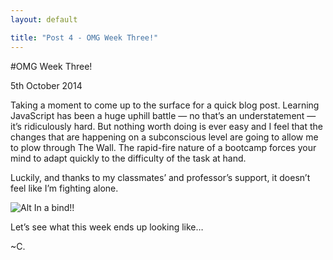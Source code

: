 ```yaml
---
layout: default

title: "Post 4 - OMG Week Three!"
---
```


#OMG Week Three!

5th October 2014

Taking a moment to come up to the surface for a quick blog post. Learning JavaScript has been a huge uphill battle — no that’s an understatement — it’s ridiculously hard. But nothing worth doing is ever easy and I feel that the changes that are happening on a subconscious level are going to allow me to plow through The Wall. The rapid-fire nature of a bootcamp forces your mind to adapt quickly to the difficulty of the task at hand. 

Luckily, and thanks to my classmates’ and professor’s support, it doesn’t feel like I’m fighting alone. 

![Alt In a bind!!](http://25.media.tumblr.com/d6ead57facd7f75536f4bd478c28cc62/tumblr_mg813tP02w1rqaiazo1_500.gif) 

Let’s see what this week ends up looking like… 

~C.